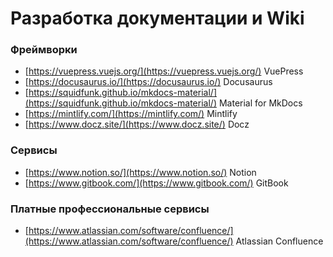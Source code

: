 # Разработка документации и Wiki

### Фреймворки

- [https://vuepress.vuejs.org/](https://vuepress.vuejs.org/) VuePress
- [https://docusaurus.io/](https://docusaurus.io/) Docusaurus
- [https://squidfunk.github.io/mkdocs-material/](https://squidfunk.github.io/mkdocs-material/) Material for MkDocs
- [https://mintlify.com/](https://mintlify.com/) Mintlify
- [https://www.docz.site/](https://www.docz.site/) Docz

### Сервисы

- [https://www.notion.so/](https://www.notion.so/) Notion
- [https://www.gitbook.com/](https://www.gitbook.com/) GitBook

### Платные профессиональные сервисы

- [https://www.atlassian.com/software/confluence/](https://www.atlassian.com/software/confluence/) Atlassian Confluence
